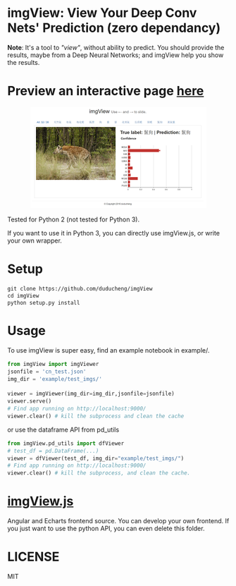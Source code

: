 # imgView: View Your Deep Conv Nets' Prediction (**zero dependancy**)
**Note**: It's a tool to *"view"*, without ability to predict. You should provide the results, maybe from a Deep Neural Networks; and imgView help you show the results.

# Preview an interactive page [here](https://duducheng.github.io/imgView/index.html#/)
<p align="center">
  <img src="screenshot.png"/>
</p>

Tested for Python 2 (not tested for Python 3).

If you want to use it in Python 3, you can directly use imgView.js, or write your own wrapper.

# Setup
```shell
git clone https://github.com/duducheng/imgView
cd imgView
python setup.py install
```

# Usage
To use imgView is super easy, find an example notebook in example/.

```python
from imgView import imgViewer
jsonfile = 'cn_test.json'
img_dir = 'example/test_imgs/'

viewer = imgViewer(img_dir=img_dir,jsonfile=jsonfile)
viewer.serve()
# Find app running on http://localhost:9000/
viewer.clear() # kill the subprocess and clean the cache
```
or use the dataframe API from pd_utils
```python
from imgView.pd_utils import dfViewer
# test_df = pd.DataFrame(...)
viewer = dfViewer(test_df, img_dir="example/test_imgs/")
# Find app running on http://localhost:9000/
viewer.clear() # kill the subprocess, and clean the cache.
```

# [imgView.js](imgView.js/)
Angular and Echarts frontend source.
You can develop your own frontend. If you just want to use the python API, you can even delete this folder.

# LICENSE
MIT
